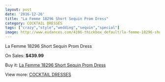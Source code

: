 ```yaml
---
layout: post
date: '2016-12-26'
title: "La Femme 18296 Short Sequin Prom Dress"
category: COCKTAIL DRESSES
tags: ["crazy","style","wedding","sequin","special"]
image: http://www.eudances.com/4106-thickbox_default/la-femme-18296-short-sequin-prom-dress.jpg
---
```

La Femme 18296 Short Sequin Prom Dress

On Sales: **$439.99**
<a href="https://www.eudances.com/en/cocktail-dresses/1374-la-femme-18296-short-sequin-prom-dress.html"><amp-img layout="responsive" width="600" height="600" src="//www.eudances.com/4106-thickbox_default/la-femme-18296-short-sequin-prom-dress.jpg" alt="La Femme 18296 Short Sequin Prom Dress 0" /></a>
<a href="https://www.eudances.com/en/cocktail-dresses/1374-la-femme-18296-short-sequin-prom-dress.html"><amp-img layout="responsive" width="600" height="600" src="//www.eudances.com/4107-thickbox_default/la-femme-18296-short-sequin-prom-dress.jpg" alt="La Femme 18296 Short Sequin Prom Dress 1" /></a>

Buy it: [La Femme 18296 Short Sequin Prom Dress](https://www.eudances.com/en/cocktail-dresses/1374-la-femme-18296-short-sequin-prom-dress.html "La Femme 18296 Short Sequin Prom Dress")

View more: [COCKTAIL DRESSES](https://www.eudances.com/en/14-cocktail-dresses "COCKTAIL DRESSES")